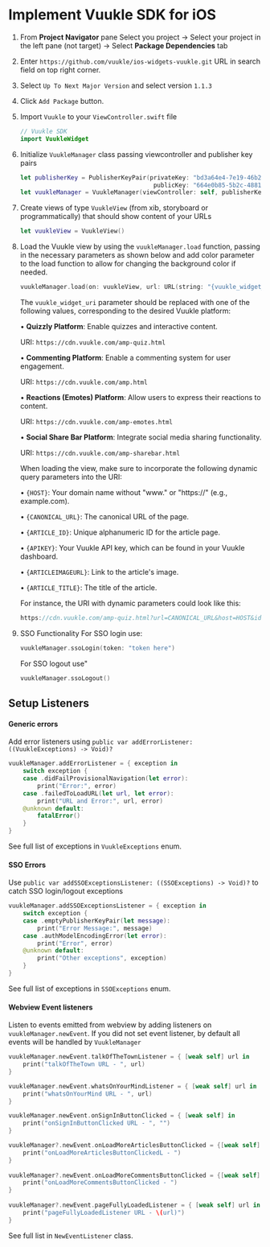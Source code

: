 # **Implement Vuukle SDK for iOS**

1. From **Project Navigator** pane Select you project -> Select your project in the left pane (not target) -> Select **Package Dependencies** tab

2. Enter `https://github.com/vuukle/ios-widgets-vuukle.git` URL in search field on top right corner.

3. Select `Up To Next Major Version` and select version `1.1.3`

4. Click `Add Package` button.

5. Import `Vuukle` to your `ViewController.swift` file 

   ````swift
   // Vuukle SDK
   import VuukleWidget
   ````

6. Initialize `VuukleManager` class passing viewcontroller and publisher key pairs

   ```swift
   let publisherKey = PublisherKeyPair(privateKey: "bd3a64e4-7e19-46b2-****-********",
                                        publicKey: "664e0b85-5b2c-4881-****-********")
   let vuukleManager = VuukleManager(viewController: self, publisherKeyPair: publisherKey)
   ```

7. Create views of type `VuukleView` (from xib, storyboard or programmatically) that should show content of your URLs

   ```swift
   let vuukleView = VuukleView()
   ```

8. Load the Vuukle view by using the `vuukleManager.load` function, passing in the necessary parameters as shown below and add color parameter to the load function to allow for changing the background color if needed.

   ```swift
   vuukleManager.load(on: vuukleView, url: URL(string: "{vuukle_widget_uri}")!, backgroundColor: "#FFFF00")
   ```
   
   The `vuukle_widget_uri` parameter should be replaced with one of the following values, corresponding to the desired Vuukle platform:
   
   • **Quizzly Platform**: Enable quizzes and interactive content.
   
   URI: `https://cdn.vuukle.com/amp-quiz.html`
   
   • **Commenting Platform**: Enable a commenting system for user engagement.
   
   URI: `https://cdn.vuukle.com/amp.html`
   
   • **Reactions (Emotes) Platform**: Allow users to express their reactions to content.
   
   URI: `https://cdn.vuukle.com/amp-emotes.html`
   
   • **Social Share Bar Platform**: Integrate social media sharing functionality.
   
   URI: `https://cdn.vuukle.com/amp-sharebar.html`
   
   When loading the view, make sure to incorporate the following dynamic query parameters into the URI:
   
   • `{HOST}`: Your domain name without "www." or "https://" (e.g., example.com).
   
   • `{CANONICAL_URL}`: The canonical URL of the page.
   
   • `{ARTICLE_ID}`: Unique alphanumeric ID for the article page.
   
   • `{APIKEY}`: Your Vuukle API key, which can be found in your Vuukle dashboard.
   
   • `{ARTICLEIMAGEURL}`: Link to the article's image.
   
   • `{ARTICLE_TITLE}`: The title of the article.
   
   For instance, the URI with dynamic parameters could look like this:
   
   ```swift
   https://cdn.vuukle.com/amp-quiz.html?url=CANONICAL_URL&host=HOST&id=ARTICLE_ID&apiKey=YOUR_APIKEY&title=ARTICLE_TITLE&img=ARTICLE_IMAGE
   ```

9. SSO Functionality
   For SSO login use:

   ```swift
   vuukleManager.ssoLogin(token: "token here")
   ```

   For SSO logout use"

   ```swift
   vuukleManager.ssoLogout()
   ```

## **Setup Listeners**

#### Generic errors

Add error listeners using `public var addErrorListener: ((VuukleExceptions) -> Void)?`

```swift
vuukleManager.addErrorListener = { exception in
    switch exception {
    case .didFailProvisionalNavigation(let error):
        print("Error:", error)
    case .failedToLoadURL(let url, let error):
        print("URL and Error:", url, error)
    @unknown default:
        fatalError()
    }
}
```

See full list of exceptions in `VuukleExceptions` enum.

#### SSO Errors

Use `public var addSSOExceptionsListener: ((SSOExceptions) -> Void)?` to catch SSO login/logout exceptions 

```swift
vuukleManager.addSSOExceptionsListener = { exception in
    switch exception {
    case .emptyPublisherKeyPair(let message):
        print("Error Message:", message)
    case .authModelEncodingError(let error):
        print("Error", error)
    @unknown default:
        print("Other exceptions", exception)
    }
}
```

See full list of exceptions in `SSOExceptions` enum.

#### Webview Event listeners

Listen to events emitted from webview by adding listeners on `vuukleManager.newEvent`. If you did not set event listener, by default all events will be handled by `VuukleManager`

```swift
vuukleManager.newEvent.talkOfTheTownListener = { [weak self] url in
    print("talkOfTheTown URL - ", url)
}

vuukleManager.newEvent.whatsOnYourMindListener = { [weak self] url in
    print("whatsOnYourMind URL - ", url)
}

vuukleManager.newEvent.onSignInButtonClicked = { [weak self] in
    print("onSignInButtonClicked URL - ", "")
}

vuukleManager?.newEvent.onLoadMoreArticlesButtonClicked = {[weak self] in
    print("onLoadMoreArticlesButtonClickedL - ")
}
        
vuukleManager?.newEvent.onLoadMoreCommentsButtonClicked = {[weak self] in
    print("onLoadMoreCommentsButtonClicked - ")
}
        
vuukleManager?.newEvent.pageFullyLoadedListener = { [weak self] url in
    print("pageFullyLoadedListener URL - \(url)")
}

```

See full list in  `NewEventListener` class.

